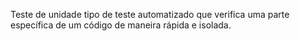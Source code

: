 Teste de unidade
 tipo de teste automatizado que verifica uma parte específica de um código de maneira rápida e isolada.
